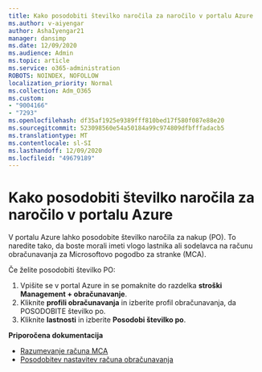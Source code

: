 ```yaml
---
title: Kako posodobiti številko naročila za naročilo v portalu Azure
ms.author: v-aiyengar
author: AshaIyengar21
manager: dansimp
ms.date: 12/09/2020
ms.audience: Admin
ms.topic: article
ms.service: o365-administration
ROBOTS: NOINDEX, NOFOLLOW
localization_priority: Normal
ms.collection: Adm_O365
ms.custom:
- "9004166"
- "7293"
ms.openlocfilehash: df35af1925e9389fff810bed17f580f087e88e20
ms.sourcegitcommit: 523098560e54a50184a99c974809dfbfffadacb5
ms.translationtype: MT
ms.contentlocale: sl-SI
ms.lasthandoff: 12/09/2020
ms.locfileid: "49679189"
---
```

# <a name="how-to-update-an-purchase-order-number-in-azure-portal"></a>Kako posodobiti številko naročila za naročilo v portalu Azure

V portalu Azure lahko posodobite številko naročila za nakup (PO). To naredite tako, da boste morali imeti vlogo lastnika ali sodelavca na računu obračunavanja za Microsoftovo pogodbo za stranke (MCA). 

Če želite posodobiti številko PO:
1. Vpišite se v portal Azure in se pomaknite do razdelka **stroški Management + obračunavanje**.
1. Kliknite **profili obračunavanja** in izberite profil obračunavanja, da POSODOBITE številko po.
1. Kliknite **lastnosti** in izberite **Posodobi številko po**. 

**Priporočena dokumentacija**

- [Razumevanje računa MCA](https://docs.microsoft.com/azure/cost-management-billing/understand/mca-understand-your-invoice)
- [Posodobitev nastavitev računa obračunavanja](https://docs.microsoft.com/microsoft-store/update-microsoft-store-for-business-account-settings)  
